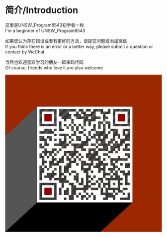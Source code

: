# 简介/Introduction

这里是UNSW_Program8543初学者一枚  
I'm a beginner of UNSW_Program8543
  
  
如果您认为存在错误或者有更好的方法，请提交问题或添加微信  
If you think there is an error or a better way, please submit a question or contact by WeChat 
  
当然也欢迎喜欢学习的朋友一起来码代码  
Of course, friends who love it are also welcome
  
![Wechat](https://github.com/mushanshanshan/Mushan_/blob/master/Wechat.jpeg "Wechat")

